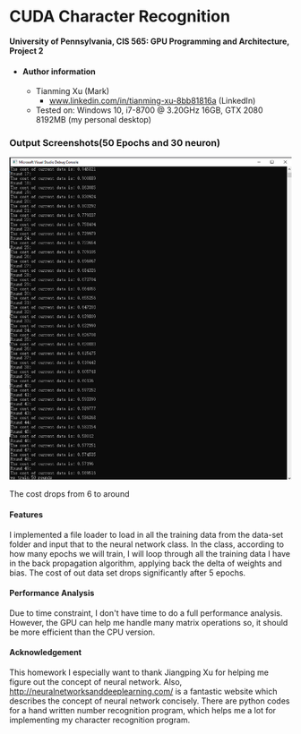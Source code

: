 CUDA Character Recognition
======================

**University of Pennsylvania, CIS 565: GPU Programming and Architecture, Project 2**

* #### Author information
  
  - Tianming Xu (Mark)
    - www.linkedin.com/in/tianming-xu-8bb81816a (LinkedIn)
  - Tested on: Windows 10, i7-8700 @ 3.20GHz 16GB, GTX 2080 8192MB (my personal desktop)

### Output Screenshots(50 Epochs and 30 neuron)

![](img/output.PNG)

The cost drops from 6 to around

#### Features

I implemented a file loader to load in all the training data from the data-set folder and input that to the neural network class. In the class, according to how many epochs we will train, I will loop through all the training data I have in the back propagation algorithm, applying back the delta of weights and bias. The cost of out data set drops significantly after 5 epochs.



#### Performance Analysis

Due to time constraint, I don't have time to do a full performance analysis. However, the GPU can help me handle many matrix operations so, it should be more efficient than the CPU version.



#### Acknowledgement

This homework I especially want to thank Jiangping Xu for helping me figure out the concept of neural network. Also, http://neuralnetworksanddeeplearning.com/ is a fantastic website which describes the concept of neural network concisely. There are python codes for a hand written number recognition program, which helps me a lot for implementing my character recognition program.